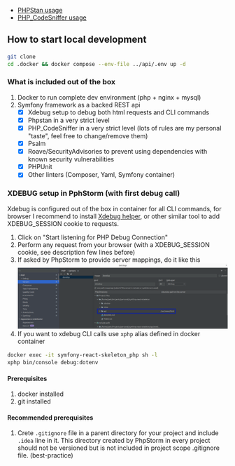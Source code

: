 - [PHPStan usage](documentation%2Fphpstan%2FREADME.md)
- [PHP_CodeSniffer usage](documentation%2Fphpcs%2FREADME.md)

## How to start local development
```bash
git clone
cd .docker && docker compose --env-file ../api/.env up -d

```

### What is included out of the box
1. Docker to run complete dev environment (php + nginx + mysql)
2. Symfony framework as a backed REST api
    - [x] Xdebug setup to debug both html requests and CLI commands
    - [x] Phpstan in a very strict level
    - [x] PHP_CodeSniffer in a very strict level (lots of rules are my personal "taste", feel free to change/remove them)
    - [x] Psalm
    - [x] Roave/SecurityAdvisories to prevent using dependencies with known security vulnerabilities
    - [x] PHPUnit
    - [x] Other linters (Composer, Yaml, Symfony container)

### XDEBUG setup in PphStorm (with first debug call)
Xdebug is configured out of the box in container for all CLI commands, for browser I recommend to install [Xdebug helper](https://chrome.google.com/webstore/detail/xdebug-helper/eadndfjplgieldjbigjakmdgkmoaaaoc), or other similar tool to add XDEBUG_SESSION cookie to requests.

1. Click on "Start listening for PHP Debug Connection"
2. Perform any request from your browser (with a XDEBUG_SESSION cookie, see description few lines before)
3. If asked by PhpStorm to provide server mappings, do it like this ![xdebug-mappings.png](documentation%2Fimages%2Fxdebug-mappings.png)
4. If you want to xdebug CLI calls use `xphp` alias defined in docker container
```bash
docker exec -it symfony-react-skeleton_php sh -l
xphp bin/console debug:dotenv
```

#### Prerequisites
1. docker installed
2. git installed

#### Recommended prerequisites
1. Crete `.gitignore` file in a parent directory for your project and include `.idea` line in it. This directory created by PhpStorm in every project should not be versioned but is not included in project scope .gitignore file. (best-practice)
